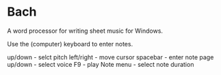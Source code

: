 # Bach

A word processor for writing sheet music for Windows.

Use the (computer) keyboard to enter notes.

up/down - selct pitch
left/right - move cursor
spacebar - enter note
page up/down - select voice
F9 - play
Note menu - select note duration

